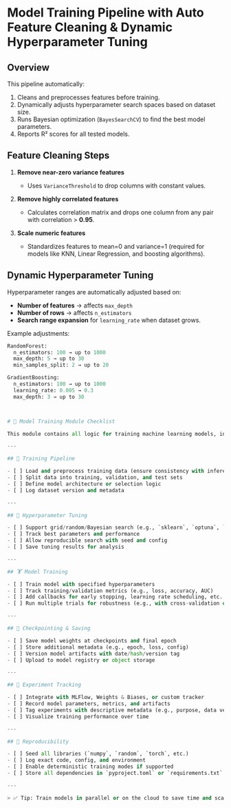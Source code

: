 # Model Training Pipeline with Auto Feature Cleaning & Dynamic Hyperparameter Tuning

## Overview
This pipeline automatically:
1. Cleans and preprocesses features before training.
2. Dynamically adjusts hyperparameter search spaces based on dataset size.
3. Runs Bayesian optimization (`BayesSearchCV`) to find the best model parameters.
4. Reports R² scores for all tested models.

## Feature Cleaning Steps
1. **Remove near-zero variance features**
   - Uses `VarianceThreshold` to drop columns with constant values.
   
2. **Remove highly correlated features**
   - Calculates correlation matrix and drops one column from any pair with correlation > **0.95**.

3. **Scale numeric features**
   - Standardizes features to mean=0 and variance=1 (required for models like KNN, Linear Regression, and boosting algorithms).

## Dynamic Hyperparameter Tuning
Hyperparameter ranges are automatically adjusted based on:
- **Number of features** → affects `max_depth`
- **Number of rows** → affects `n_estimators`
- **Search range expansion** for `learning_rate` when dataset grows.

Example adjustments:
```python
RandomForest:
  n_estimators: 100 → up to 1000
  max_depth: 5 → up to 30
  min_samples_split: 2 → up to 20

GradientBoosting:
  n_estimators: 100 → up to 1000
  learning_rate: 0.005 → 0.3
  max_depth: 3 → up to 30



# 🎯 Model Training Module Checklist

This module contains all logic for training machine learning models, including dataset preparation, training loop, hyperparameter tuning, checkpointing, and integration with experiment tracking tools.

---

## 📁 Training Pipeline

- [ ] Load and preprocess training data (ensure consistency with inference)
- [ ] Split data into training, validation, and test sets
- [ ] Define model architecture or selection logic
- [ ] Log dataset version and metadata

---

## 🧪 Hyperparameter Tuning

- [ ] Support grid/random/Bayesian search (e.g., `sklearn`, `optuna`, `Ray Tune`)
- [ ] Track best parameters and performance
- [ ] Allow reproducible search with seed and config
- [ ] Save tuning results for analysis

---

## 🏋️ Model Training

- [ ] Train model with specified hyperparameters
- [ ] Track training/validation metrics (e.g., loss, accuracy, AUC)
- [ ] Add callbacks for early stopping, learning rate scheduling, etc.
- [ ] Run multiple trials for robustness (e.g., with cross-validation or bootstrapping)

---

## 💾 Checkpointing & Saving

- [ ] Save model weights at checkpoints and final epoch
- [ ] Store additional metadata (e.g., epoch, loss, config)
- [ ] Version model artifacts with date/hash/version tag
- [ ] Upload to model registry or object storage

---

## 🧾 Experiment Tracking

- [ ] Integrate with MLFlow, Weights & Biases, or custom tracker
- [ ] Record model parameters, metrics, and artifacts
- [ ] Tag experiments with descriptive metadata (e.g., purpose, data version, user)
- [ ] Visualize training performance over time

---

## 🔄 Reproducibility

- [ ] Seed all libraries (`numpy`, `random`, `torch`, etc.)
- [ ] Log exact code, config, and environment
- [ ] Enable deterministic training modes if supported
- [ ] Store all dependencies in `pyproject.toml` or `requirements.txt`

---

> ✅ Tip: Train models in parallel or on the cloud to save time and scale to larger datasets.
